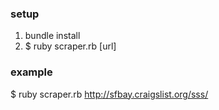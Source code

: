 ### setup

1. bundle install
2. $ ruby scraper.rb [url] 

### example

$ ruby scraper.rb http://sfbay.craigslist.org/sss/
